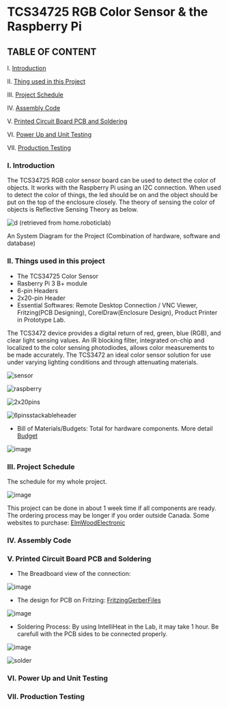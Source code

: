 
# TCS34725 RGB Color Sensor & the Raspberry Pi
## TABLE OF CONTENT
I.   [Introduction](#i-introduction)

II.  [Thing used in this Project](#ii-things-used-in-this-project)

III. [Project Schedule](#iii-overheat-sensor-schedule)

IV.  [Assembly Code](#iv-assembly-code)

V.   [Printed Circuit Board PCB and Soldering](#v-printed-circuit-board-pcb-and-soldering)

VI.  [Power Up and Unit Testing](#vi-power-up-and-unit-testing)

VII. [Production Testing](#vii-production-testing)

### I. Introduction
The TCS34725 RGB color sensor board can be used to detect the color of objects. It works with the Raspberry Pi using an I2C connection.  When used to detect the color of things, the led should be on and the object should be put on the top of the enclosure closely. The theory of sensing the color of objects is Reflective Sensing Theory as below.

![d](https://user-images.githubusercontent.com/43184936/49826532-1f102780-fd55-11e8-8695-47e925f3c31f.png)
(retrieved from home.roboticlab)

An System Diagram for the Project (Combination of hardware, software and database)



### II. Things used in this project
- The TCS34725 Color Sensor
- Rasberry Pi 3 B+ module
- 6-pin Headers
- 2x20-pin Header
- Essential Softwares: Remote Desktop Connection / VNC Viewer, Fritzing(PCB Designing), CorelDraw(Enclosure Design), Product Printer in Prototype Lab.

The TCS3472 device provides a digital return of red, green, blue (RGB), and clear light sensing values. An IR blocking filter, integrated on-chip and localized to the color sensing photodiodes, allows color measurements to be made accurately. The TCS3472 an ideal color sensor solution for use under varying lighting conditions and through attenuating materials. 

![sensor](https://user-images.githubusercontent.com/43184936/49824796-e2dac800-fd50-11e8-8d7f-00377f148ccd.jpg)

![raspberry](https://user-images.githubusercontent.com/43184936/49824862-0a319500-fd51-11e8-9716-404b64f69bb5.jpg)

![2x20pins](https://user-images.githubusercontent.com/43184936/49826920-12d89a00-fd56-11e8-876b-23ddb2447342.jpeg)

![6pinsstackableheader](https://user-images.githubusercontent.com/43184936/49826921-13713080-fd56-11e8-9ddc-2c08ae6f2c13.jpg)

- Bill of Materials/Budgets: Total for hardware components. More detail <a href="https://github.com/SuongLuong/Portable-Color-Dectection-Device/files/2669320/Buget317.xlsx">Budget</a>

![image](https://user-images.githubusercontent.com/43184936/49828283-7dd7a000-fd59-11e8-9aae-924e75a76793.png)


### III. Project Schedule

The schedule for my whole project. 

![image](https://user-images.githubusercontent.com/43184936/49830020-06f0d600-fd5e-11e8-9068-03cf894a4bb1.png)

This project can be done in about 1 week time if all components are ready. The ordering process may be longer if you order outside Canada. Some websites to purchase: <a href="https://elmwoodelectronics.ca/">ElmWoodElectronic</a>

### IV. Assembly Code

### V. Printed Circuit Board PCB and Soldering
- The Breadboard view of the connection:

![image](https://user-images.githubusercontent.com/43184936/49830355-ee34f000-fd5e-11e8-82f9-a9ec99e9e771.png)

- The design for PCB on Fritzing: <a href="https://github.com/SuongLuong/Portable-Color-Dectection-Device/files/2669423/gerberfiles.zip">FritzingGerberFiles</a>

![image](https://user-images.githubusercontent.com/43184936/49830428-250b0600-fd5f-11e8-8b99-ff5a83d2960c.png)

- Soldering Process: By using IntelliHeat in the Lab, it may take 1 hour. Be carefull with the PCB sides to be connected properly.

![image](https://user-images.githubusercontent.com/43184936/49830749-107b3d80-fd60-11e8-8114-dd1dacf86bb6.png)

![solder](https://user-images.githubusercontent.com/43184936/49830819-3ef91880-fd60-11e8-87f6-ffeedf95c4a3.jpeg)






### VI. Power Up and Unit Testing

### VII. Production Testing
